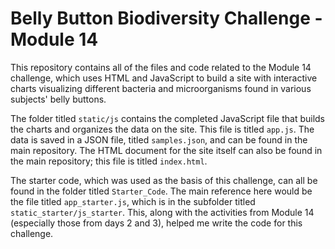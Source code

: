 # Belly Button Biodiversity Challenge - Module 14

This repository contains all of the files and code related to the Module 14 challenge, which uses HTML and JavaScript to build a site with interactive charts visualizing different bacteria and microorganisms found in various subjects' belly buttons.

The folder titled `static/js` contains the completed JavaScript file that builds the charts and organizes the data on the site. This file is titled `app.js`. The data is saved in a JSON file, titled `samples.json`, and can be found in the main repository. The HTML document for the site itself can also be found in the main repository; this file is titled `index.html`.

The starter code, which was used as the basis of this challenge, can all be found in the folder titled `Starter_Code`. The main reference here would be the file titled `app_starter.js`, which is in the subfolder titled `static_starter/js_starter`. This, along with the activities from Module 14 (especially those from days 2 and 3), helped me write the code for this challenge.